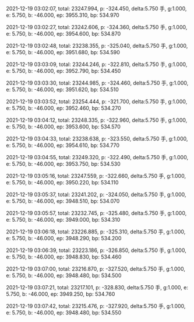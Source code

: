 2021-12-19 03:02:07, total: 23247.994, p: -324.450, delta:5.750 手, g:1.000, e: 5.750, b: -46.000, ep: 3955.310, bp: 534.970

2021-12-19 03:02:27, total: 23242.606, p: -324.360, delta:5.750 手, g:1.000, e: 5.750, b: -46.000, ep: 3954.600, bp: 534.870

2021-12-19 03:02:48, total: 23238.355, p: -325.040, delta:5.750 手, g:1.000, e: 5.750, b: -46.000, ep: 3951.680, bp: 534.590

2021-12-19 03:03:09, total: 23244.246, p: -322.810, delta:5.750 手, g:1.000, e: 5.750, b: -46.000, ep: 3952.790, bp: 534.450

2021-12-19 03:03:30, total: 23244.985, p: -324.460, delta:5.750 手, g:1.000, e: 5.750, b: -46.000, ep: 3951.620, bp: 534.510

2021-12-19 03:03:52, total: 23254.444, p: -321.700, delta:5.750 手, g:1.000, e: 5.750, b: -46.000, ep: 3952.460, bp: 534.270

2021-12-19 03:04:12, total: 23248.335, p: -322.960, delta:5.750 手, g:1.000, e: 5.750, b: -46.000, ep: 3953.600, bp: 534.570

2021-12-19 03:04:33, total: 23238.638, p: -323.550, delta:5.750 手, g:1.000, e: 5.750, b: -46.000, ep: 3954.610, bp: 534.770

2021-12-19 03:04:55, total: 23249.320, p: -322.490, delta:5.750 手, g:1.000, e: 5.750, b: -46.000, ep: 3953.750, bp: 534.530

2021-12-19 03:05:16, total: 23247.559, p: -322.660, delta:5.750 手, g:1.000, e: 5.750, b: -46.000, ep: 3950.220, bp: 534.110

2021-12-19 03:05:37, total: 23241.202, p: -324.050, delta:5.750 手, g:1.000, e: 5.750, b: -46.000, ep: 3948.510, bp: 534.070

2021-12-19 03:05:57, total: 23232.745, p: -325.480, delta:5.750 手, g:1.000, e: 5.750, b: -46.000, ep: 3949.000, bp: 534.310

2021-12-19 03:06:18, total: 23226.885, p: -325.310, delta:5.750 手, g:1.000, e: 5.750, b: -46.000, ep: 3948.290, bp: 534.200

2021-12-19 03:06:39, total: 23223.186, p: -326.850, delta:5.750 手, g:1.000, e: 5.750, b: -46.000, ep: 3948.830, bp: 534.460

2021-12-19 03:07:00, total: 23216.870, p: -327.520, delta:5.750 手, g:1.000, e: 5.750, b: -46.000, ep: 3948.480, bp: 534.500

2021-12-19 03:07:21, total: 23217.101, p: -328.830, delta:5.750 手, g:1.000, e: 5.750, b: -46.000, ep: 3949.250, bp: 534.760

2021-12-19 03:07:42, total: 23215.476, p: -327.920, delta:5.750 手, g:1.000, e: 5.750, b: -46.000, ep: 3948.480, bp: 534.550